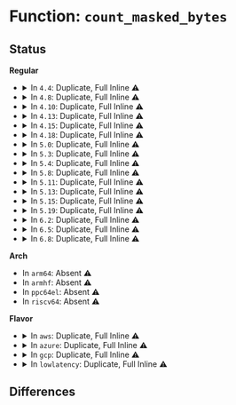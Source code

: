 # Function: <code>count_masked_bytes</code>

## Status
<b>Regular</b>
<ul>
<li>
<details>
<summary>In <code>4.4</code>: Duplicate, Full Inline ⚠️</summary>

**Collision:** Static Duplication

**Inline:** Full

**Transformation:** False

**Instances:**

```
In fs/namei.c (0)
Location: arch/x86/include/asm/word-at-a-time.h:27
Inline: True
```
```
In lib/string.c (0)
Location: arch/x86/include/asm/word-at-a-time.h:27
Inline: True
```
```
In lib/strncpy_from_user.c (0)
Location: arch/x86/include/asm/word-at-a-time.h:27
Inline: True
```
```
In lib/strnlen_user.c (0)
Location: arch/x86/include/asm/word-at-a-time.h:27
Inline: True
```
</details>
</li>
<li>
<details>
<summary>In <code>4.8</code>: Duplicate, Full Inline ⚠️</summary>

**Collision:** Static Duplication

**Inline:** Full

**Transformation:** False

**Instances:**

```
In fs/namei.c (ffffffff8124071e)
Location: arch/x86/include/asm/word-at-a-time.h:27
Inline: True
Inline callers:
  - fs/namei.c:link_path_walk
  - fs/namei.c:hashlen_string
```
```
In lib/string.c (ffffffff81438255)
Location: arch/x86/include/asm/word-at-a-time.h:27
Inline: True
Inline callers:
  - lib/string.c:strscpy
```
```
In lib/strncpy_from_user.c (ffffffff81461adc)
Location: arch/x86/include/asm/word-at-a-time.h:27
Inline: True
Inline callers:
  - lib/strncpy_from_user.c:strncpy_from_user
```
```
In lib/strnlen_user.c (ffffffff81461cce)
Location: arch/x86/include/asm/word-at-a-time.h:27
Inline: True
Inline callers:
  - lib/strnlen_user.c:strlen_user
  - lib/strnlen_user.c:strnlen_user
```
</details>
</li>
<li>
<details>
<summary>In <code>4.10</code>: Duplicate, Full Inline ⚠️</summary>

**Collision:** Static Duplication

**Inline:** Full

**Transformation:** False

**Instances:**

```
In fs/namei.c (ffffffff81252bfe)
Location: arch/x86/include/asm/word-at-a-time.h:27
Inline: True
Inline callers:
  - fs/namei.c:link_path_walk
  - fs/namei.c:hashlen_string
```
```
In lib/string.c (ffffffff81455245)
Location: arch/x86/include/asm/word-at-a-time.h:27
Inline: True
Inline callers:
  - lib/string.c:strscpy
```
```
In lib/strncpy_from_user.c (ffffffff8148061a)
Location: arch/x86/include/asm/word-at-a-time.h:27
Inline: True
Inline callers:
  - lib/strncpy_from_user.c:strncpy_from_user
```
```
In lib/strnlen_user.c (ffffffff8148080e)
Location: arch/x86/include/asm/word-at-a-time.h:27
Inline: True
Inline callers:
  - lib/strnlen_user.c:strlen_user
  - lib/strnlen_user.c:strnlen_user
```
</details>
</li>
<li>
<details>
<summary>In <code>4.13</code>: Duplicate, Full Inline ⚠️</summary>

**Collision:** Static Duplication

**Inline:** Full

**Transformation:** False

**Instances:**

```
In fs/namei.c (ffffffff8125edd3)
Location: arch/x86/include/asm/word-at-a-time.h:27
Inline: True
Inline callers:
  - fs/namei.c:link_path_walk
  - fs/namei.c:hashlen_string
```
```
In lib/strncpy_from_user.c (ffffffff814898d5)
Location: arch/x86/include/asm/word-at-a-time.h:27
Inline: True
Inline callers:
  - lib/strncpy_from_user.c:strncpy_from_user
```
```
In lib/strnlen_user.c (ffffffff814899e7)
Location: arch/x86/include/asm/word-at-a-time.h:27
Inline: True
Inline callers:
  - lib/strnlen_user.c:strnlen_user
```
```
In lib/string.c (ffffffff818f6d75)
Location: arch/x86/include/asm/word-at-a-time.h:27
Inline: True
Inline callers:
  - lib/string.c:strscpy
```
</details>
</li>
<li>
<details>
<summary>In <code>4.15</code>: Duplicate, Full Inline ⚠️</summary>

**Collision:** Static Duplication

**Inline:** Full

**Transformation:** False

**Instances:**

```
In fs/namei.c (ffffffff81281133)
Location: arch/x86/include/asm/word-at-a-time.h:28
Inline: True
Inline callers:
  - fs/namei.c:link_path_walk
  - fs/namei.c:hashlen_string
```
```
In lib/strncpy_from_user.c (ffffffff814c5a25)
Location: arch/x86/include/asm/word-at-a-time.h:28
Inline: True
Inline callers:
  - lib/strncpy_from_user.c:strncpy_from_user
```
```
In lib/strnlen_user.c (ffffffff814c5b34)
Location: arch/x86/include/asm/word-at-a-time.h:28
Inline: True
Inline callers:
  - lib/strnlen_user.c:strnlen_user
```
```
In lib/string.c (ffffffff8197d775)
Location: arch/x86/include/asm/word-at-a-time.h:28
Inline: True
Inline callers:
  - lib/string.c:strscpy
```
</details>
</li>
<li>
<details>
<summary>In <code>4.18</code>: Duplicate, Full Inline ⚠️</summary>

**Collision:** Static Duplication

**Inline:** Full

**Transformation:** False

**Instances:**

```
In fs/namei.c (ffffffff812a7e54)
Location: arch/x86/include/asm/word-at-a-time.h:28
Inline: True
Inline callers:
  - fs/namei.c:link_path_walk
  - fs/namei.c:hashlen_string
```
```
In lib/strncpy_from_user.c (ffffffff814f68f3)
Location: arch/x86/include/asm/word-at-a-time.h:28
Inline: True
Inline callers:
  - lib/strncpy_from_user.c:strncpy_from_user
```
```
In lib/strnlen_user.c (ffffffff814f6a1c)
Location: arch/x86/include/asm/word-at-a-time.h:28
Inline: True
Inline callers:
  - lib/strnlen_user.c:strnlen_user
```
```
In lib/string.c (ffffffff819d9c9f)
Location: arch/x86/include/asm/word-at-a-time.h:28
Inline: True
Inline callers:
  - lib/string.c:strscpy
```
</details>
</li>
<li>
<details>
<summary>In <code>5.0</code>: Duplicate, Full Inline ⚠️</summary>

**Collision:** Static Duplication

**Inline:** Full

**Transformation:** False

**Instances:**

```
In fs/namei.c (ffffffff812ba228)
Location: arch/x86/include/asm/word-at-a-time.h:28
Inline: True
Inline callers:
  - fs/namei.c:hashlen_string
```
```
In lib/strncpy_from_user.c (ffffffff8150ad3d)
Location: arch/x86/include/asm/word-at-a-time.h:28
Inline: True
Inline callers:
  - lib/strncpy_from_user.c:strncpy_from_user
```
```
In lib/strnlen_user.c (ffffffff8150ae63)
Location: arch/x86/include/asm/word-at-a-time.h:28
Inline: True
Inline callers:
  - lib/strnlen_user.c:strnlen_user
```
```
In lib/string.c (ffffffff81a11ebf)
Location: arch/x86/include/asm/word-at-a-time.h:28
Inline: True
Inline callers:
  - lib/string.c:strscpy
```
</details>
</li>
<li>
<details>
<summary>In <code>5.3</code>: Duplicate, Full Inline ⚠️</summary>

**Collision:** Static Duplication

**Inline:** Full

**Transformation:** False

**Instances:**

```
In fs/namei.c (ffffffff812d8118)
Location: arch/x86/include/asm/word-at-a-time.h:28
Inline: True
Inline callers:
  - fs/namei.c:hashlen_string
```
```
In lib/strncpy_from_user.c (ffffffff81539474)
Location: arch/x86/include/asm/word-at-a-time.h:28
Inline: True
Inline callers:
  - lib/strncpy_from_user.c:strncpy_from_user
```
```
In lib/strnlen_user.c (ffffffff81539583)
Location: arch/x86/include/asm/word-at-a-time.h:28
Inline: True
Inline callers:
  - lib/strnlen_user.c:strnlen_user
```
```
In lib/string.c (ffffffff81a81337)
Location: arch/x86/include/asm/word-at-a-time.h:28
Inline: True
Inline callers:
  - lib/string.c:strscpy
```
</details>
</li>
<li>
<details>
<summary>In <code>5.4</code>: Duplicate, Full Inline ⚠️</summary>

**Collision:** Static Duplication

**Inline:** Full

**Transformation:** False

**Instances:**

```
In fs/namei.c (ffffffff812e9c88)
Location: arch/x86/include/asm/word-at-a-time.h:28
Inline: True
Inline callers:
  - fs/namei.c:hashlen_string
```
```
In lib/strncpy_from_user.c (ffffffff8155a27e)
Location: arch/x86/include/asm/word-at-a-time.h:28
Inline: True
Inline callers:
  - lib/strncpy_from_user.c:strncpy_from_user
```
```
In lib/strnlen_user.c (ffffffff8155a39f)
Location: arch/x86/include/asm/word-at-a-time.h:28
Inline: True
Inline callers:
  - lib/strnlen_user.c:strnlen_user
```
```
In lib/string.c (ffffffff81ab8984)
Location: arch/x86/include/asm/word-at-a-time.h:28
Inline: True
Inline callers:
  - lib/string.c:strscpy
```
</details>
</li>
<li>
<details>
<summary>In <code>5.8</code>: Duplicate, Full Inline ⚠️</summary>

**Collision:** Static Duplication

**Inline:** Full

**Transformation:** False

**Instances:**

```
In fs/namei.c (ffffffff81321e20)
Location: arch/x86/include/asm/word-at-a-time.h:28
Inline: True
Inline callers:
  - fs/namei.c:hashlen_string
```
```
In lib/strncpy_from_user.c (ffffffff815e3ba7)
Location: arch/x86/include/asm/word-at-a-time.h:28
Inline: True
Inline callers:
  - lib/strncpy_from_user.c:strncpy_from_user
```
```
In lib/strnlen_user.c (ffffffff815e3cc2)
Location: arch/x86/include/asm/word-at-a-time.h:28
Inline: True
Inline callers:
  - lib/strnlen_user.c:strnlen_user
```
```
In lib/string.c (ffffffff815f35dc)
Location: arch/x86/include/asm/word-at-a-time.h:28
Inline: True
Inline callers:
  - lib/string.c:strscpy
```
</details>
</li>
<li>
<details>
<summary>In <code>5.11</code>: Duplicate, Full Inline ⚠️</summary>

**Collision:** Static Duplication

**Inline:** Full

**Transformation:** False

**Instances:**

```
In fs/namei.c (ffffffff8132d3e0)
Location: arch/x86/include/asm/word-at-a-time.h:28
Inline: True
Inline callers:
  - fs/namei.c:hashlen_string
```
```
In lib/strncpy_from_user.c (ffffffff81608093)
Location: arch/x86/include/asm/word-at-a-time.h:28
Inline: True
Inline callers:
  - lib/strncpy_from_user.c:strncpy_from_user
```
```
In lib/strnlen_user.c (ffffffff816081b1)
Location: arch/x86/include/asm/word-at-a-time.h:28
Inline: True
Inline callers:
  - lib/strnlen_user.c:strnlen_user
```
```
In lib/string.c (ffffffff81617c6c)
Location: arch/x86/include/asm/word-at-a-time.h:28
Inline: True
Inline callers:
  - lib/string.c:strscpy
```
</details>
</li>
<li>
<details>
<summary>In <code>5.13</code>: Duplicate, Full Inline ⚠️</summary>

**Collision:** Static Duplication

**Inline:** Full

**Transformation:** False

**Instances:**

```
In fs/namei.c (ffffffff81332ed3)
Location: arch/x86/include/asm/word-at-a-time.h:28
Inline: True
Inline callers:
  - fs/namei.c:hashlen_string
```
```
In lib/strncpy_from_user.c (ffffffff815eacfb)
Location: arch/x86/include/asm/word-at-a-time.h:28
Inline: True
Inline callers:
  - lib/strncpy_from_user.c:strncpy_from_user
```
```
In lib/strnlen_user.c (ffffffff815eae5e)
Location: arch/x86/include/asm/word-at-a-time.h:28
Inline: True
Inline callers:
  - lib/strnlen_user.c:strnlen_user
```
```
In lib/string.c (ffffffff815fb2bc)
Location: arch/x86/include/asm/word-at-a-time.h:28
Inline: True
Inline callers:
  - lib/string.c:strscpy
```
</details>
</li>
<li>
<details>
<summary>In <code>5.15</code>: Duplicate, Full Inline ⚠️</summary>

**Collision:** Static Duplication

**Inline:** Full

**Transformation:** False

**Instances:**

```
In fs/namei.c (ffffffff81380663)
Location: arch/x86/include/asm/word-at-a-time.h:28
Inline: True
Inline callers:
  - fs/namei.c:hashlen_string
```
```
In lib/strncpy_from_user.c (ffffffff816571fb)
Location: arch/x86/include/asm/word-at-a-time.h:28
Inline: True
Inline callers:
  - lib/strncpy_from_user.c:strncpy_from_user
```
```
In lib/strnlen_user.c (ffffffff8165735f)
Location: arch/x86/include/asm/word-at-a-time.h:28
Inline: True
Inline callers:
  - lib/strnlen_user.c:strnlen_user
```
```
In lib/string.c (ffffffff81668b8c)
Location: arch/x86/include/asm/word-at-a-time.h:28
Inline: True
Inline callers:
  - lib/string.c:strscpy
```
</details>
</li>
<li>
<details>
<summary>In <code>5.19</code>: Duplicate, Full Inline ⚠️</summary>

**Collision:** Static Duplication

**Inline:** Full

**Transformation:** False

**Instances:**

```
In fs/namei.c (ffffffff81400506)
Location: arch/x86/include/asm/word-at-a-time.h:28
Inline: True
Inline callers:
  - fs/namei.c:hashlen_string
```
```
In lib/strncpy_from_user.c (ffffffff8176ea3a)
Location: arch/x86/include/asm/word-at-a-time.h:28
Inline: True
Inline callers:
  - lib/strncpy_from_user.c:strncpy_from_user
```
```
In lib/strnlen_user.c (ffffffff8176ebf2)
Location: arch/x86/include/asm/word-at-a-time.h:28
Inline: True
Inline callers:
  - lib/strnlen_user.c:strnlen_user
```
```
In lib/string.c (ffffffff8178256b)
Location: arch/x86/include/asm/word-at-a-time.h:28
Inline: True
Inline callers:
  - lib/string.c:strscpy
```
</details>
</li>
<li>
<details>
<summary>In <code>6.2</code>: Duplicate, Full Inline ⚠️</summary>

**Collision:** Static Duplication

**Inline:** Full

**Transformation:** False

**Instances:**

```
In fs/namei.c (ffffffff81489980)
Location: arch/x86/include/asm/word-at-a-time.h:28
Inline: True
Inline callers:
  - fs/namei.c:hashlen_string
```
```
In lib/strncpy_from_user.c (ffffffff8189e34a)
Location: arch/x86/include/asm/word-at-a-time.h:28
Inline: True
Inline callers:
  - lib/strncpy_from_user.c:strncpy_from_user
```
```
In lib/strnlen_user.c (ffffffff8189e4ee)
Location: arch/x86/include/asm/word-at-a-time.h:28
Inline: True
Inline callers:
  - lib/strnlen_user.c:strnlen_user
```
```
In lib/string.c (ffffffff8203f3fb)
Location: arch/x86/include/asm/word-at-a-time.h:28
Inline: True
Inline callers:
  - lib/string.c:strscpy
```
</details>
</li>
<li>
<details>
<summary>In <code>6.5</code>: Duplicate, Full Inline ⚠️</summary>

**Collision:** Static Duplication

**Inline:** Full

**Transformation:** False

**Instances:**

```
In fs/namei.c (ffffffff814be8b0)
Location: arch/x86/include/asm/word-at-a-time.h:28
Inline: True
Inline callers:
  - fs/namei.c:hashlen_string
```
```
In lib/strncpy_from_user.c (ffffffff818e0911)
Location: arch/x86/include/asm/word-at-a-time.h:28
Inline: True
Inline callers:
  - lib/strncpy_from_user.c:strncpy_from_user
```
```
In lib/strnlen_user.c (ffffffff818e0ac3)
Location: arch/x86/include/asm/word-at-a-time.h:28
Inline: True
Inline callers:
  - lib/strnlen_user.c:strnlen_user
```
```
In lib/string.c (ffffffff820bd86e)
Location: arch/x86/include/asm/word-at-a-time.h:28
Inline: True
Inline callers:
  - lib/string.c:strscpy
```
</details>
</li>
<li>
<details>
<summary>In <code>6.8</code>: Duplicate, Full Inline ⚠️</summary>

**Collision:** Static Duplication

**Inline:** Full

**Transformation:** False

**Instances:**

```
In fs/namei.c (ffffffff814f0d30)
Location: arch/x86/include/asm/word-at-a-time.h:28
Inline: True
Inline callers:
  - fs/namei.c:hashlen_string
```
```
In lib/strncpy_from_user.c (ffffffff81927451)
Location: arch/x86/include/asm/word-at-a-time.h:28
Inline: True
Inline callers:
  - lib/strncpy_from_user.c:strncpy_from_user
```
```
In lib/strnlen_user.c (ffffffff8192762c)
Location: arch/x86/include/asm/word-at-a-time.h:28
Inline: True
Inline callers:
  - lib/strnlen_user.c:strnlen_user
```
```
In lib/string.c (ffffffff821980ee)
Location: arch/x86/include/asm/word-at-a-time.h:28
Inline: True
Inline callers:
  - lib/string.c:strscpy
```
</details>
</li>
</ul>
<b>Arch</b>
<ul>
<li>
In <code>arm64</code>: Absent ⚠️
</li>
<li>
In <code>armhf</code>: Absent ⚠️
</li>
<li>
In <code>ppc64el</code>: Absent ⚠️
</li>
<li>
In <code>riscv64</code>: Absent ⚠️
</li>
</ul>
<b>Flavor</b>
<ul>
<li>
<details>
<summary>In <code>aws</code>: Duplicate, Full Inline ⚠️</summary>

**Collision:** Static Duplication

**Inline:** Full

**Transformation:** False

**Instances:**

```
In fs/namei.c (ffffffff812e2268)
Location: arch/x86/include/asm/word-at-a-time.h:28
Inline: True
Inline callers:
  - fs/namei.c:hashlen_string
```
```
In lib/strncpy_from_user.c (ffffffff8155285e)
Location: arch/x86/include/asm/word-at-a-time.h:28
Inline: True
Inline callers:
  - lib/strncpy_from_user.c:strncpy_from_user
```
```
In lib/strnlen_user.c (ffffffff8155297f)
Location: arch/x86/include/asm/word-at-a-time.h:28
Inline: True
Inline callers:
  - lib/strnlen_user.c:strnlen_user
```
```
In lib/string.c (ffffffff81a577d4)
Location: arch/x86/include/asm/word-at-a-time.h:28
Inline: True
Inline callers:
  - lib/string.c:strscpy
```
</details>
</li>
<li>
<details>
<summary>In <code>azure</code>: Duplicate, Full Inline ⚠️</summary>

**Collision:** Static Duplication

**Inline:** Full

**Transformation:** False

**Instances:**

```
In fs/namei.c (ffffffff812d2ea8)
Location: arch/x86/include/asm/word-at-a-time.h:28
Inline: True
Inline callers:
  - fs/namei.c:hashlen_string
```
```
In lib/strncpy_from_user.c (ffffffff81542b3e)
Location: arch/x86/include/asm/word-at-a-time.h:28
Inline: True
Inline callers:
  - lib/strncpy_from_user.c:strncpy_from_user
```
```
In lib/strnlen_user.c (ffffffff81542c5f)
Location: arch/x86/include/asm/word-at-a-time.h:28
Inline: True
Inline callers:
  - lib/strnlen_user.c:strnlen_user
```
```
In lib/string.c (ffffffff81a148b4)
Location: arch/x86/include/asm/word-at-a-time.h:28
Inline: True
Inline callers:
  - lib/string.c:strscpy
```
</details>
</li>
<li>
<details>
<summary>In <code>gcp</code>: Duplicate, Full Inline ⚠️</summary>

**Collision:** Static Duplication

**Inline:** Full

**Transformation:** False

**Instances:**

```
In fs/namei.c (ffffffff812e0078)
Location: arch/x86/include/asm/word-at-a-time.h:28
Inline: True
Inline callers:
  - fs/namei.c:hashlen_string
```
```
In lib/strncpy_from_user.c (ffffffff8154e59e)
Location: arch/x86/include/asm/word-at-a-time.h:28
Inline: True
Inline callers:
  - lib/strncpy_from_user.c:strncpy_from_user
```
```
In lib/strnlen_user.c (ffffffff8154e6bf)
Location: arch/x86/include/asm/word-at-a-time.h:28
Inline: True
Inline callers:
  - lib/strnlen_user.c:strnlen_user
```
```
In lib/string.c (ffffffff81ac3bc4)
Location: arch/x86/include/asm/word-at-a-time.h:28
Inline: True
Inline callers:
  - lib/string.c:strscpy
```
</details>
</li>
<li>
<details>
<summary>In <code>lowlatency</code>: Duplicate, Full Inline ⚠️</summary>

**Collision:** Static Duplication

**Inline:** Full

**Transformation:** False

**Instances:**

```
In fs/namei.c (ffffffff812f18d8)
Location: arch/x86/include/asm/word-at-a-time.h:28
Inline: True
Inline callers:
  - fs/namei.c:hashlen_string
```
```
In lib/strncpy_from_user.c (ffffffff815683ee)
Location: arch/x86/include/asm/word-at-a-time.h:28
Inline: True
Inline callers:
  - lib/strncpy_from_user.c:strncpy_from_user
```
```
In lib/strnlen_user.c (ffffffff8156850f)
Location: arch/x86/include/asm/word-at-a-time.h:28
Inline: True
Inline callers:
  - lib/strnlen_user.c:strnlen_user
```
```
In lib/string.c (ffffffff81ad0094)
Location: arch/x86/include/asm/word-at-a-time.h:28
Inline: True
Inline callers:
  - lib/string.c:strscpy
```
</details>
</li>
</ul>

## Differences
